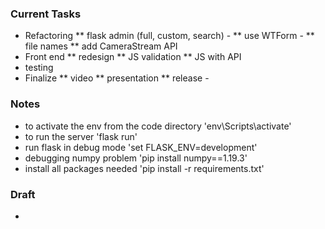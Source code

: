 ### Current Tasks
* Refactoring
** flask admin (full, custom, search) -
** use WTForm -
** file names
** add CameraStream API
* Front end
** redesign
** JS validation
** JS with API
* testing
* Finalize
** video
** presentation
** release -

### Notes 
* to activate the env from the code directory 'env\Scripts\activate'
* to run the server 'flask run'
* run flask in debug mode 'set FLASK_ENV=development'
* debugging numpy problem 'pip install numpy==1.19.3'
* install all packages needed 'pip install -r requirements.txt'

### Draft 
* 
  